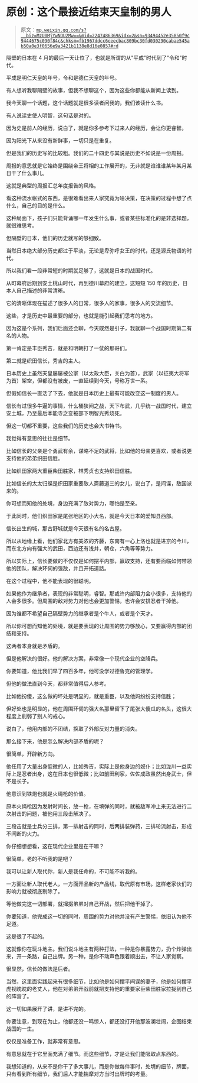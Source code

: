 # 原创：这个最接近结束天皇制的男人

> 原文：[`mp.weixin.qq.com/s?__biz=MzU0MjYwNDU2Mw==&mid=2247486369&idx=2&sn=93494452e35850f9c9444675c090f84c&chksm=fb1967ddcc6eeecbac809bc30fd030290cabae545ab50a0e3f0656e9a3421b1138e8d16e0857#rd`](http://mp.weixin.qq.com/s?__biz=MzU0MjYwNDU2Mw==&mid=2247486369&idx=2&sn=93494452e35850f9c9444675c090f84c&chksm=fb1967ddcc6eeecbac809bc30fd030290cabae545ab50a0e3f0656e9a3421b1138e8d16e0857#rd)

隔壁的日本在 4 月的最后一天让位了，也就是所谓的从"平成"时代到了"令和"时代。

平成是明仁天皇的年号，令和是德仁天皇的年号。

有人想听我聊隔壁的故事，但我不想聊这个，因为这些你都能从新闻上读到。

我今天聊一个话题，这个话题就是很多读者问我的，我们该读什么书。

有人说读史使人明智，这句话是对的。

因为史是前人的经历，说白了，就是你多参考下过来人的经历，会让你更睿智。

因为阳光下从来没有新鲜事，一切只是在重复。

但是我们的历史写的比较粗。我们的二十四史与其说是历史不如说是一份周报。

周报的意思就是它始终是围绕帝王将相的工作展开的，无非就是谁谁谁某年某月某日干了什么事儿。

这就是典型的周报汇总年度报告的风格。

看这种流水帐式的东西，是很难看出来人家究竟为啥决策，在决策的过程中想了点什么，自己的目的是什么。

这种局面下，孩子们只能背诵哪一年发生什么事，或者某些标准化的是非选择题，就很难思考。

但隔壁的日本，他们的历史就写的够细致。

当然日本绝大部分历史都过于平淡，无论是卑弥呼女王的时代，还是源氏物语的时代。

所以我们看一段非常短的时期就足够了，这就是日本的战国时代。

从町幕府后期到安土桃山时代，再到德川幕府的建立，这短短 150 年的历史，日本人自己描述的非常清晰。

它的清晰体现在描述了很多人的日常，很多人的家事，很多人的交流细节。

这些，才是历史中最重要的部分，也就是能引起我们思考的地方。

因为这是个系列，我们后面还会聊，今天既然是引子，我就聊一个战国时期第二有名的人物。

第一肯定是丰臣秀吉，就是和明朝打了一仗的那哥们。

第二就是织田信长，秀吉的主人。

日本历史上虽然天皇屡屡被公家（以太政大臣，关白为首），武家（以征夷大将军为首）架空，但都没有被废，一直延续到今天，号称万世一系。

但假如信长一直活了下去，他就是日本历史上最有可能改变这一制度的男人。

信长有过很多牛逼的事情，什么桶狭间之战，天下布武，几乎统一战国时代，建立安土城，乃至最后本能寺之变被部下明智光秀烧死。

但这一切都不重要，这些我们的历史也会大书特书。

我觉得有意思的往往是细节。

比如信长的父亲是个勇武有余，谋略不足的武将，比如他的母亲更喜欢，或者说更支持他的弟弟织田信胜。

比如织田家两大重臣柴田胜家，林秀贞也支持织田信胜。

比如信长的太太归蝶是织田家重要敌人斋藤道三的女儿，说白了，是间谍，敌国派来的。

你可想而知他的处境，身边充满了敌对势力，哪怕是至亲。

于此同时，他们织田家是尾张地区的小大名，就是今天日本的爱知县西部。

信长出生的城，那古野城就是今天很有名的名古屋。

所以从地缘上看，他们家北方有美浓的齐藤，东南有一心上洛也就是进京的今川，而东北方向有强大的武田，西边还有浅井，朝仓，六角等等势力。

所以实际上，信长要做的不仅仅是如何摆平内部，赢取支持，还有要面临如何带领他的团队，解决环伺的强敌，并且开拓道路。

在这个过程中，他不能表现的很聪明。

如果他作为继承者，表现的非常聪明，睿智。那或许内部阻力会小很多，支持他的人会多很多。但周围的敌对势力对他也会更加警惕，也许会安排忍者干掉他。

因为谁都不希望自己隔壁势力的继承者是个牛人，或者是个天才。

所以你可想而知他的处境，就是要表现的让周围的势力够放心，又要赢得内部的团结和支持。

这两者本身就是矛盾的。

但是他解决的很好。他的解决方案，非常像一个现代企业的空降兵。

你要知道，他比我们早了四百多年，他可没学过德鲁克的管理学。

但他的做法直到今天，都非常值得后人参考。

比如他扮傻，这么做的坏处是明显的，就是重臣，以及他妈纷纷支持信胜；

但好处也是明显的，他在周围环伺的强大名那里留下了尾张大傻瓜的名头，这很大程度上削弱了别人的戒心。

说白了，他用内部的不团结，换取了外部反对力量的消失。

那么接下来，他是怎么解决内部矛盾的呢？

很简单，开辟新方向。

他任用了大量出身低微的人，比如秀吉，实际上是他身边的奴仆；比如泷川一益实际上是忍者出身，这在日本也很低微；比如前田利家，佐佐成政虽然出身武士，但不是长子。

他意识到铁炮也就是火绳枪的价值。

原本火绳枪因为发射时间长，放一枪，在填弹的同时，就被敌军冲上来无法进行二次射击的问题，被他用三段击解决了。

三段击就是士兵分三排，第一排射击的同时，后两排装弹药，三排轮流射击，形成不间断的火力。

你仔细想想看，这在现代企业里是在干嘛？

很简单，老的不听我的是吧？

我可以让新人取代你，新人是我任命的，不可能不听我的。

一方面让新人取代老人，一方面开品新的产品线，取代原有市场。这样老家伙们的影响力就被彻底剔除了。

等他做完这一切部署，就撺掇弟弟对自己开战，然后把他干掉了。

你要知道，他完成这一切的同时，周围的势力对他并没有产生警惕，依旧认为他不足道。

这是很了不起的。

这就像你在玩斗地主。我们说斗地主有两种打法，一种是你暴露势力，扔个炸弹出来，开一条路，自己出牌。另一种，是你不动声色跟着顺出去，不让人家觉察。

很显然，信长的做法是后者。

当然，这里面实践起来有很多细节，比如他是如何摆平间谍的妻子，他是如何摆平虎视眈眈的老丈人，他在对弟弟开战前就把支持他的重要家臣柴田胜家拉拢到自己的阵营了。

这一切如果展开了讲，是讲不完的。

你要注意，到现在为止，他都还没一鸣惊人，都还没打开他那波澜壮阔，企图结束战国的一生。

仅仅是准备工作，就非常有意思。

有意思就在于它里面充满了细节。而这些细节，才是让我们能吸取点东西的。

我想知道的，从来不是你干了多大事儿，而是你做每件事时，处境的细节，牌面，只有看到所有细节，我们后人才能揣摩对方当时出牌时的考量。